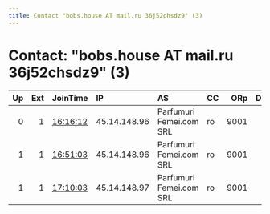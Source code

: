 ```yaml
---
title: Contact "bobs.house AT mail.ru 36j52chsdz9" (3)
---
```


# Contact: "bobs.house AT mail.ru 36j52chsdz9" (3)

|   Up |   Ext | JoinTime                                                                                            | IP           | AS                      | CC   |   ORp |   Dirp | OS    | Version           | Nickname      |   eFamMembers |
|-----:|------:|:----------------------------------------------------------------------------------------------------|:-------------|:------------------------|:-----|------:|-------:|:------|:------------------|:--------------|--------------:|
|    0 |     1 | [16:16:12](https://metrics.torproject.org/rs.html#details/4F5E59662C241AE1A594DC7390524BC333D126C3) | 45.14.148.96 | Parfumuri Femei.com SRL | ro   |  9001 |      0 | Linux | 0.4.2.0-alpha-dev | BobsHouseRO04 |             1 |
|    1 |     1 | [16:51:03](https://metrics.torproject.org/rs.html#details/B1BF289B965760D17B3508E3E48FF5DC8154FB70) | 45.14.148.96 | Parfumuri Femei.com SRL | ro   |  9001 |      0 | Linux | 0.4.0.5           | BobsHouseRO04 |             1 |
|    1 |     1 | [17:10:03](https://metrics.torproject.org/rs.html#details/8574D4F76F44EBD2A274DA94732BD5791C08675B) | 45.14.148.97 | Parfumuri Femei.com SRL | ro   |  9001 |      0 | Linux | 0.4.0.5           | BobsHouseRO05 |             1 |
